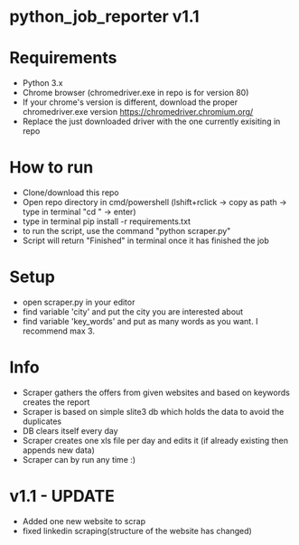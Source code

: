 # python_job_reporter v1.1

# Requirements
- Python 3.x
- Chrome browser (chromedriver.exe in repo is for version 80)
- If your chrome's version is different, download the proper chromedriver.exe version https://chromedriver.chromium.org/
- Replace the just downloaded driver with the one currently exisiting in repo

# How to run
- Clone/download this repo
- Open repo directory in cmd/powershell (lshift+rclick -> copy as path -> type in terminal "cd <paste the path here>" -> enter)
- type in terminal pip install -r requirements.txt
- to run the script, use the command "python scraper.py"
- Script will return "Finished" in terminal once it has finished the job

# Setup
- open scraper.py in your editor
- find variable 'city' and put the city you are interested about
- find variable 'key_words' and put as many words as you want. I recommend max 3.

# Info
- Scraper gathers the offers from given websites and based on keywords creates the report
- Scraper is based on simple slite3 db which holds the data to avoid the duplicates
- DB clears itself every day
- Scraper creates one xls file per day and edits it (if already existing then appends new data)
- Scraper can by run any time :)

# v1.1 - UPDATE
- Added one new website to scrap 
- fixed linkedin scraping(structure of the website has changed) 



